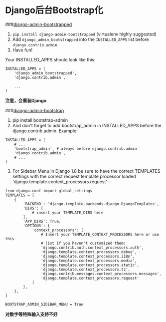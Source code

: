 Django后台Bootstrap化
===
###[django-admin-bootstrapped](https://github.com/django-admin-bootstrapped/django-admin-bootstrapped)
1. `pip install django-admin-bootstrapped` (virtualenv highly suggested)
2. Add `django_admin_bootstrapped` into the `INSTALLED_APPS` list before `django.contrib.admin`
3. Have fun!

Your INSTALLED_APPS should look like this:
```
INSTALLED_APPS = (
    'django_admin_bootstrapped',
    'django.contrib.admin',

    ...
)
```
__注意，会重装Django__

###[django-admin-bootstrap](https://github.com/django-admin-bootstrap/django-admin-bootstrap)
1. pip install bootstrap-admin
2. And don't forget to add bootstrap_admin in INSTALLED_APPS before the django.contrib.admin.
  Example:
  ```
  INSTALLED_APPS = (
      # ...
      'bootstrap_admin', # always before django.contrib.admin
      'django.contrib.admin',
      # ...
  )
  ```
3. For Sidebar Menu in Django 1.8 be sure to have the correct TEMPLATES settings with the correct request template processor loaded 'django.template.context_processors.request' :
  ```
  from django.conf import global_settings
  TEMPLATES = [
      {
          'BACKEND': 'django.template.backends.django.DjangoTemplates',
          'DIRS': [
              # insert your TEMPLATE_DIRS here
          ],
          'APP_DIRS': True,
          'OPTIONS': {
              'context_processors': [
                  # Insert your TEMPLATE_CONTEXT_PROCESSORS here or use this
                  # list if you haven't customized them:
                  'django.contrib.auth.context_processors.auth',
                  'django.template.context_processors.debug',
                  'django.template.context_processors.i18n',
                  'django.template.context_processors.media',
                  'django.template.context_processors.static',
                  'django.template.context_processors.tz',
                  'django.contrib.messages.context_processors.messages',
                  'django.template.context_processors.request'
              ]
          },
      },
  ]

  BOOTSTRAP_ADMIN_SIDEBAR_MENU = True
  ```
__对数字等特殊输入支持不好__
